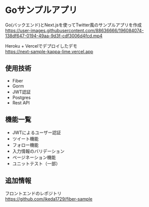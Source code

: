 # Goサンプルアプリ
Go(バックエンド)とNext.jsを使ってTwitter風のサンプルアプリを作成
https://user-images.githubusercontent.com/88636666/196084074-138df647-0194-49aa-9d3f-cdf3006d4fcd.mp4

Heroku + Vercelでデプロイしたデモ  
https://next-sample-kappa-lime.vercel.app

## 使用技術
- Fiber
- Gorm
- JWT認証
- Postgres
- Rest API

## 機能一覧
- JWTによるユーザー認証
- ツイート機能
- フォロー機能
- 入力情報のバリデーション
- ページネーション機能
- ユニットテスト（一部）

## 追加情報
フロントエンドのレポジトリ  
https://github.com/ikeda1729/fiber-sample